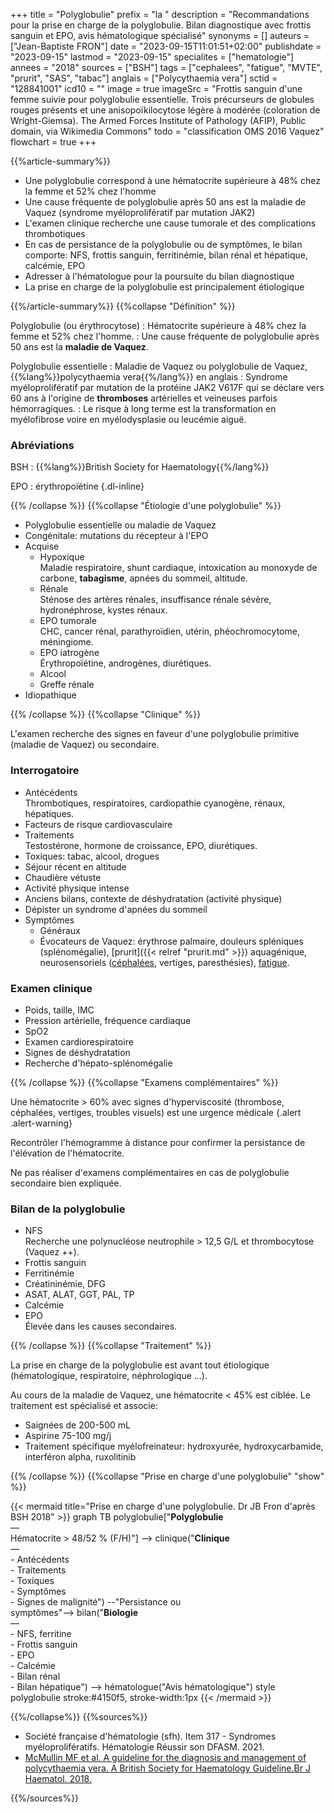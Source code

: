 +++
title = "Polyglobulie"
prefix = "la "
description = "Recommandations pour la prise en charge de la polyglobulie. Bilan diagnostique avec frottis sanguin et EPO, avis hématologique spécialisé"
synonyms = []
auteurs = ["Jean-Baptiste FRON"]
date = "2023-09-15T11:01:51+02:00"
publishdate = "2023-09-15"
lastmod = "2023-09-15"
specialites = ["hematologie"]
annees = "2018"
sources = ["BSH"]
tags = ["cephalees", "fatigue", "MVTE", "prurit", "SAS", "tabac"]
anglais = ["Polycythaemia vera"]
sctid = "128841001"
icd10 = ""
image = true
imageSrc = "Frottis sanguin d'une femme suivie pour polyglobulie essentielle. Trois précurseurs de globules rouges présents et une anisopoïkilocytose légère à modérée (coloration de Wright-Giemsa). The Armed Forces Institute of Pathology (AFIP), Public domain, via Wikimedia Commons"
todo = "classification OMS 2016 Vaquez"
flowchart = true
+++

{{%article-summary%}}

- Une polyglobulie correspond à une hématocrite supérieure à 48% chez la femme et 52% chez l'homme
- Une cause fréquente de polyglobulie après 50 ans est la maladie de Vaquez (syndrome myéloprolifératif par mutation JAK2)
- L'examen clinique recherche une cause tumorale et des complications thrombotiques
- En cas de persistance de la polyglobulie ou de symptômes, le bilan comporte: NFS, frottis sanguin, ferritinémie, bilan rénal et hépatique, calcémie, EPO
- Adresser à l'hématologue pour la poursuite du bilan diagnostique
- La prise en charge de la polyglobulie est principalement étiologique

{{%/article-summary%}}
{{%collapse "Définition" %}}

Polyglobulie (ou érythrocytose)
: Hématocrite supérieure à 48% chez la femme et 52% chez l'homme.
: Une cause fréquente de polyglobulie après 50 ans est la **maladie de Vaquez**.

Polyglobulie essentielle
: Maladie de Vaquez ou polyglobulie de Vaquez, {{%lang%}}polycythaemia vera{{%/lang%}} en anglais
: Syndrome myéloprolifératif par mutation de la protéine JAK2 V617F qui se déclare vers 60 ans à l'origine de **thromboses** artérielles et veineuses parfois hémorragiques.
: Le risque à long terme est la transformation en myélofibrose voire en myélodysplasie ou leucémie aiguë.

### Abréviations

BSH
: {{%lang%}}British Society for Haematology{{%/lang%}}

EPO
: érythropoïétine
{.dl-inline}

{{% /collapse %}}
{{%collapse "Étiologie d'une polyglobulie" %}}

- Polyglobulie essentielle ou maladie de Vaquez
- Congénitale: mutations du récepteur à l'EPO
- Acquise
  - Hypoxique  
    Maladie respiratoire, shunt cardiaque, intoxication au monoxyde de carbone, **tabagisme**, apnées du sommeil, altitude.
  - Rénale  
    Sténose des artères rénales, insuffisance rénale sévère, hydronéphrose, kystes rénaux.
  - EPO tumorale  
    CHC, cancer rénal, parathyroïdien, utérin, phéochromocytome, méningiome.
  - EPO iatrogène  
    Érythropoïétine, androgènes, diurétiques.
  - Alcool
  - Greffe rénale
- Idiopathique

{{% /collapse %}}
{{%collapse "Clinique" %}}

L'examen recherche des signes en faveur d'une polyglobulie primitive (maladie de Vaquez) ou secondaire.

### Interrogatoire

- Antécédents  
  Thrombotiques, respiratoires, cardiopathie cyanogène, rénaux, hépatiques.
- Facteurs de risque cardiovasculaire
- Traitements  
  Testostérone, hormone de croissance, EPO, diurétiques.
- Toxiques: tabac, alcool, drogues
- Séjour récent en altitude
- Chaudière vétuste
- Activité physique intense
- Anciens bilans, contexte de déshydratation (activité physique)
- Dépister un syndrome d'apnées du sommeil
- Symptômes
  - Généraux
  - Évocateurs de Vaquez: érythrose palmaire, douleurs spléniques (splénomégalie), [prurit]({{< relref "prurit.md" >}}) aquagénique, neurosensoriels ([céphalées](/tags/cephalees/), vertiges, paresthésies), [fatigue](/tags/fatigue/).

### Examen clinique

- Poids, taille, IMC
- Pression artérielle, fréquence cardiaque
- SpO2
- Examen cardiorespiratoire
- Signes de déshydratation
- Recherche d'hépato-splénomégalie

{{% /collapse %}}
{{%collapse "Examens complémentaires" %}}

Une hématocrite > 60% avec signes d'hyperviscosité (thrombose, céphalées, vertiges, troubles visuels) est une urgence médicale
{.alert .alert-warning}

Recontrôler l'hémogramme à distance pour confirmer la persistance de l'élévation de l'hématocrite.

Ne pas réaliser d'examens complémentaires en cas de polyglobulie secondaire bien expliquée.

### Bilan de la polyglobulie

- NFS  
  Recherche une polynucléose neutrophile > 12,5 G/L et thrombocytose (Vaquez ++).
- Frottis sanguin
- Ferritinémie
- Créatininémie, DFG
- ASAT, ALAT, GGT, PAL, TP
- Calcémie
- EPO  
  Élevée dans les causes secondaires.

{{% /collapse %}}
{{%collapse "Traitement" %}}

La prise en charge de la polyglobulie est avant tout étiologique (hématologique, respiratoire, néphrologique ...).

Au cours de la maladie de Vaquez, une hématocrite < 45% est ciblée. Le traitement est spécialisé et associe:

- Saignées de 200-500 mL
- Aspirine 75-100 mg/j
- Traitement spécifique myélofreinateur: hydroxyurée, hydroxycarbamide, interféron alpha, ruxolitinib

{{% /collapse %}}
{{%collapse "Prise en charge d'une polyglobulie" "show" %}}

{{< mermaid title="Prise en charge d'une polyglobulie. Dr JB Fron d'après BSH 2018" >}}
graph TB
  polyglobulie["<b>Polyglobulie</b><br>—<br>Hématocrite &gt; 48/52 % (F/H)"] --> clinique("<b>Clinique</b><br>—<br>- Antécédents<br>- Traitements<br>- Toxiques<br>- Symptômes<br>- Signes de malignité") --"Persistance ou<br>symptômes"--> bilan("<b>Biologie</b><br>—<br>- NFS, ferritine<br>- Frottis sanguin<br>- EPO<br>- Calcémie<br>- Bilan rénal<br>- Bilan hépatique") --> hématologue("Avis hématologique")
  style polyglobulie stroke:#4150f5, stroke-width:1px
{{< /mermaid >}}

{{%/collapse%}}
{{%sources%}}

- Société française d'hématologie (sfh). Item 317 - Syndromes myéloprolifératifs. Hématologie Réussir son DFASM. 2021.
- [McMullin MF et al. A guideline for the diagnosis and management of polycythaemia vera. A British Society for Haematology Guideline.Br J Haematol. 2018.](https://onlinelibrary.wiley.com/doi/full/10.1111/bjh.15648)

{{%/sources%}}
